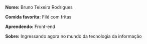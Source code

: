 **Nome:** Bruno Teixeira Rodrigues

**Comida favorita:** Filé com fritas

**Aprendendo:** Front-end

**Sobre:** Ingressando agora no mundo da tecnologia da informação
